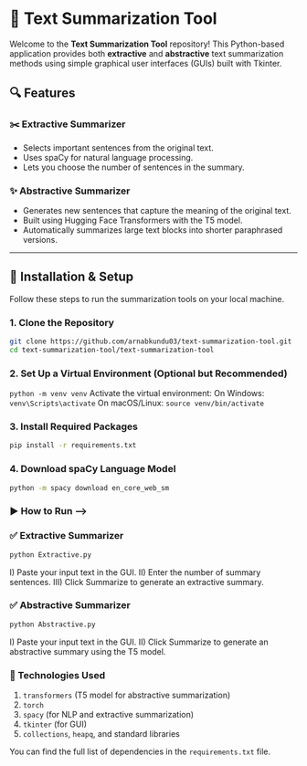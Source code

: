 # 📝 Text Summarization Tool

Welcome to the **Text Summarization Tool** repository! This Python-based application provides both **extractive** and **abstractive** text summarization methods using simple graphical user interfaces (GUIs) built with Tkinter.

## 🔍 Features

### ✂️ Extractive Summarizer
- Selects important sentences from the original text.
- Uses spaCy for natural language processing.
- Lets you choose the number of sentences in the summary.

### ✨ Abstractive Summarizer
- Generates new sentences that capture the meaning of the original text.
- Built using Hugging Face Transformers with the T5 model.
- Automatically summarizes large text blocks into shorter paraphrased versions.

---

## 🚀 Installation & Setup

Follow these steps to run the summarization tools on your local machine.

### 1. Clone the Repository

```bash
git clone https://github.com/arnabkundu03/text-summarization-tool.git
cd text-summarization-tool/text-summarization-tool
```
### 2. Set Up a Virtual Environment (Optional but Recommended)

```python -m venv venv```
Activate the virtual environment:
On Windows:
```venv\Scripts\activate```
On macOS/Linux:
```source venv/bin/activate```

### 3. Install Required Packages

```bash
pip install -r requirements.txt
```

### 4. Download spaCy Language Model

```bash
python -m spacy download en_core_web_sm
```

### ▶️ How to Run -->
### ✅ Extractive Summarizer

```bash
python Extractive.py
```
I) Paste your input text in the GUI.
II) Enter the number of summary sentences.
III) Click Summarize to generate an extractive summary.

### ✅ Abstractive Summarizer

```bash
python Abstractive.py
```
I) Paste your input text in the GUI.
II) Click Summarize to generate an abstractive summary using the T5 model.

### 🧩 Technologies Used

1. ```transformers``` (T5 model for abstractive summarization)
2. ```torch```
3. ```spacy``` (for NLP and extractive summarization)
4. ```tkinter``` (for GUI)
5. ```collections```, ```heapq```, and standard libraries

You can find the full list of dependencies in the ```requirements.txt``` file.
